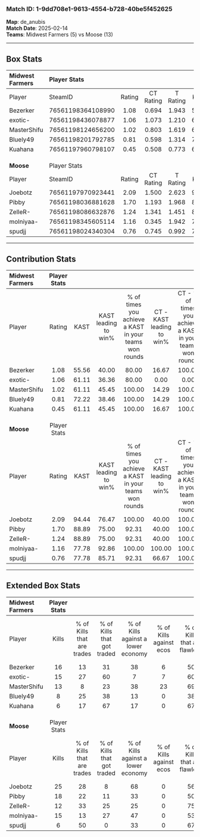 ### Match ID: 1-9dd708e1-9613-4554-b728-40be5f452625  
**Map**: de_anubis  
**Match Date**: 2025-02-14  
**Teams**: Midwest Farmers (5) vs Moose (13)  

---  

## Box Stats  

| **Midwest Farmers** | Player Stats      |        |           |          |       |       |       |         |        |      |     |
| :- | :- | :-: | :-: | :-: | :-: | :-: | :-: | :-: | :-: | :-: | :-: |
| Player              | SteamID           | Rating | CT Rating | T Rating | KAST  |  ADR  | Kills | Assists | Deaths | K/D  | HS% |
| Bezerker            | 76561198364108990 |  1.08  |   0.694   |  1.943   | 55.56 | 79.4  |  16   |    1    |   14   | 1.14 | 37  |
| exotic-             | 76561198436078877 |  1.06  |   1.073   |  1.210   | 61.11 | 90.3  |  15   |    3    |   16   | 0.94 | 53  |
| MasterShifu         | 76561198124656200 |  1.02  |   0.803   |  1.619   | 61.11 | 84.7  |  13   |    5    |   14   | 0.93 | 46  |
| Bluely49            | 76561198201792785 |  0.81  |   0.598   |  1.314   | 72.22 | 76.7  |   8   |    6    |   15   | 0.53 | 25  |
| Kuahana             | 76561197960798107 |  0.45  |   0.508   |  0.773   | 61.11 | 38.4  |   6   |    6    |   17   | 0.35 | 16  |
|                     |                   |        |           |          |       |       |       |         |        |      |     |
|                     |                   |        |           |          |       |       |       |         |        |      |     |
|                     |                   |        |           |          |       |       |       |         |        |      |     |
| **Moose**           | Player Stats      |        |           |          |       |       |       |         |        |      |     |
| Player              | SteamID           | Rating | CT Rating | T Rating | KAST  |  ADR  | Kills | Assists | Deaths | K/D  | HS% |
| Joebotz             | 76561197970923441 |  2.09  |   1.500   |  2.623   | 94.44 | 121.8 |  25   |    9    |   10   | 2.50 | 52  |
| Pibby               | 76561198036881628 |  1.70  |   1.193   |  1.968   | 88.89 | 112.3 |  18   |    5    |   9    | 2.00 | 44  |
| ZelleR-             | 76561198086632876 |  1.24  |   1.341   |  1.451   | 88.89 | 83.1  |  12   |    7    |   12   | 1.00 | 41  |
| molniyaa-           | 76561198345605114 |  1.16  |   0.345   |  1.942   | 77.78 | 80.5  |  15   |    5    |   16   | 0.94 | 86  |
| spudjj              | 76561198024340304 |  0.76  |   0.745   |  0.992   | 77.78 | 44.0  |   6   |    5    |   11   | 0.55 | 83  |
---  

## Contribution Stats  

| **Midwest Farmers** | Player Stats |       |                      |                                                        |                           |                                                             |                          |                                                            |
| :- | :-: | :-: | :-: | :-: | :-: | :-: | :-: | :-: |
| Player              |    Rating    | KAST  | KAST leading to win% | % of times you achieve a KAST in your teams won rounds | CT - KAST leading to win% | CT - % of times you achieve a KAST in your teams won rounds | T - KAST leading to win% | T - % of times you achieve a KAST in your teams won rounds |
| Bezerker            |     1.08     | 55.56 |        40.00         |                         80.00                          |           16.67           |                           100.00                            |          75.00           |                           75.00                            |
| exotic-             |     1.06     | 61.11 |        36.36         |                         80.00                          |           0.00            |                            0.00                             |          100.00          |                           100.00                           |
| MasterShifu         |     1.02     | 61.11 |        45.45         |                         100.00                         |           14.29           |                           100.00                            |          100.00          |                           100.00                           |
| Bluely49            |     0.81     | 72.22 |        38.46         |                         100.00                         |           14.29           |                           100.00                            |          66.67           |                           100.00                           |
| Kuahana             |     0.45     | 61.11 |        45.45         |                         100.00                         |           16.67           |                           100.00                            |          80.00           |                           100.00                           |
|                     |              |       |                      |                                                        |                           |                                                             |                          |                                                            |
|                     |              |       |                      |                                                        |                           |                                                             |                          |                                                            |
|                     |              |       |                      |                                                        |                           |                                                             |                          |                                                            |
| **Moose**           | Player Stats |       |                      |                                                        |                           |                                                             |                          |                                                            |
| Player              |    Rating    | KAST  | KAST leading to win% | % of times you achieve a KAST in your teams won rounds | CT - KAST leading to win% | CT - % of times you achieve a KAST in your teams won rounds | T - KAST leading to win% | T - % of times you achieve a KAST in your teams won rounds |
| Joebotz             |     2.09     | 94.44 |        76.47         |                         100.00                         |           40.00           |                           100.00                            |          91.67           |                           100.00                           |
| Pibby               |     1.70     | 88.89 |        75.00         |                         92.31                          |           40.00           |                           100.00                            |          90.91           |                           90.91                            |
| ZelleR-             |     1.24     | 88.89 |        75.00         |                         92.31                          |           40.00           |                           100.00                            |          90.91           |                           90.91                            |
| molniyaa-           |     1.16     | 77.78 |        92.86         |                         100.00                         |          100.00           |                           100.00                            |          91.67           |                           100.00                           |
| spudjj              |     0.76     | 77.78 |        85.71         |                         92.31                          |           66.67           |                           100.00                            |          90.91           |                           90.91                            |
---  

## Extended Box Stats  

| **Midwest Farmers** | Player Stats |                            |                            |                                    |                         |                              |                                 |        |                             |                                     |                          |                               |                            |
| :- | :-: | :-: | :-: | :-: | :-: | :-: | :-: | :-: | :-: | :-: | :-: | :-: | :-: |
| Player              |    Kills     | % of Kills that are trades | % of Kills that got traded | % of Kills against a lower economy | % of Kills against ecos | % of Kills that are flawless | % of Kills that are close duels | Deaths | % of Deaths that get traded | % of Deaths against a lower economy | % of Deaths against ecos | % of Deaths that are flawless | % of Deaths that are close |
| Bezerker            |      16      |             13             |             31             |                 38                 |            6            |              50              |                0                |   14   |              7              |                  7                  |            0             |              79               |             7              |
| exotic-             |      15      |             27             |             60             |                 7                  |            7            |              60              |                0                |   16   |             13              |                 13                  |            0             |              56               |             6              |
| MasterShifu         |      13      |             8              |             23             |                 38                 |           23            |              69              |                8                |   14   |             14              |                 14                  |            0             |              50               |             7              |
| Bluely49            |      8       |             25             |             38             |                 13                 |            0            |              38              |               25                |   15   |              7              |                 13                  |            0             |              40               |             27             |
| Kuahana             |      6       |             17             |             67             |                 17                 |            0            |              67              |               33                |   17   |             29              |                 12                  |            0             |              65               |             6              |
|                     |              |                            |                            |                                    |                         |                              |                                 |        |                             |                                     |                          |                               |                            |
|                     |              |                            |                            |                                    |                         |                              |                                 |        |                             |                                     |                          |                               |                            |
|                     |              |                            |                            |                                    |                         |                              |                                 |        |                             |                                     |                          |                               |                            |
| **Moose**           | Player Stats |                            |                            |                                    |                         |                              |                                 |        |                             |                                     |                          |                               |                            |
| Player              |    Kills     | % of Kills that are trades | % of Kills that got traded | % of Kills against a lower economy | % of Kills against ecos | % of Kills that are flawless | % of Kills that are close duels | Deaths | % of Deaths that get traded | % of Deaths against a lower economy | % of Deaths against ecos | % of Deaths that are flawless | % of Deaths that are close |
| Joebotz             |      25      |             28             |             8              |                 68                 |            0            |              56              |               16                |   10   |             50              |                 20                  |            0             |              60               |             0              |
| Pibby               |      18      |             22             |             11             |                 33                 |            0            |              50              |               17                |   9    |              0              |                 11                  |            0             |              56               |             22             |
| ZelleR-             |      12      |             33             |             25             |                 25                 |            0            |              75              |                0                |   12   |             50              |                 33                  |            0             |              50               |             25             |
| molniyaa-           |      15      |             13             |             27             |                 47                 |            0            |              53              |                7                |   16   |             50              |                 38                  |            0             |              63               |             0              |
| spudjj              |      6       |             50             |             0              |                 33                 |            0            |              67              |                0                |   11   |             45              |                 36                  |            0             |              55               |             0              |
